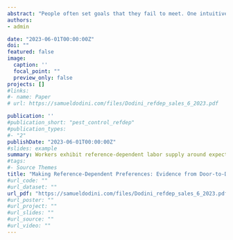 ```yaml
---
abstract: "People often set goals that they fail to meet. One intuitive way of addressing this is to evaluate one's progress in smaller components. Theory suggests this should reveal reference-dependent preferences and loss aversion. This paper uses novel data from a sales company to test for reference-dependent daily labor supply as a commitment device to offset present bias for achieving longer-run goals. I show that daily labor supply shifts downward at a worker’s expectations. Daily expectations are selected by workers based on long-run objectives around the bonuses paid by the firm at the end of the sales season. After surpassing their bonus threshold, workers reduce their hours from what was a consistent labor supply in their prior personal equilibrium, consistent with the bonus being the impetus behind daily reference dependence. An online real-effort experiment further supports the idea that short-run reference dependence can be "made" through a firm's compensation scheme. The experiment implies that this leads to greater firm profitability."
authors:
- admin

date: "2023-06-01T00:00:00Z"
doi: ""
featured: false
image:
  caption: ''
  focal_point: ""
  preview_only: false
projects: []
#links:
#- name: Paper
# url: https://samueldodini.com/files/Dodini_refdep_sales_6_2023.pdf

publication: ''
#publication_short: "pest_control_refdep"
#publication_types:
#- "2"
publishDate: "2023-06-01T00:00:00Z"
#slides: example
summary: Workers exhibit reference-dependent labor supply around expectations. Their expectations are based upon optimizing long-run objectives at lump-sum bonuses paid by the firm.
#tags:
#- Source Themes
title: "Making Reference-Dependent Preferences: Evidence from Door-to-Door Sales"
#url_code: ""
#url_dataset: ""
url_pdf: "https://samueldodini.com/files/Dodini_refdep_sales_6_2023.pdf"
#url_poster: ""
#url_project: ""
#url_slides: ""
#url_source: ""
#url_video: ""
---
```

